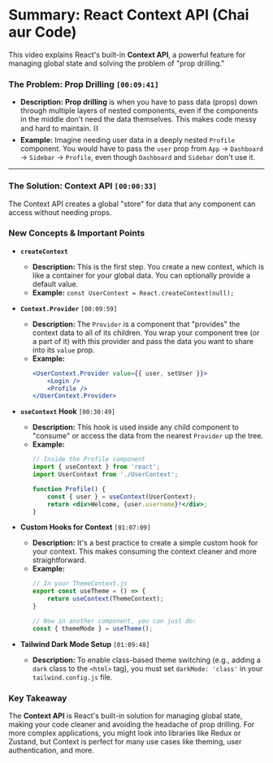 # Summary: React Context API (Chai aur Code)

This video explains React's built-in **Context API**, a powerful feature for managing global state and solving the problem of "prop drilling."

### The Problem: Prop Drilling `[00:09:41]`

* **Description:** **Prop drilling** is when you have to pass data (props) down through multiple layers of nested components, even if the components in the middle don't need the data themselves. This makes code messy and hard to maintain. ⛓️
* **Example:** Imagine needing user data in a deeply nested `Profile` component. You would have to pass the `user` prop from `App` -> `Dashboard` -> `Sidebar` -> `Profile`, even though `Dashboard` and `Sidebar` don't use it.

---

### The Solution: Context API `[00:00:33]`

The Context API creates a global "store" for data that any component can access without needing props.

### New Concepts & Important Points

* **`createContext`**
    * **Description:** This is the first step. You create a new context, which is like a container for your global data. You can optionally provide a default value.
    * **Example:** `const UserContext = React.createContext(null);`

* **`Context.Provider`** `[00:09:59]`
    * **Description:** The `Provider` is a component that "provides" the context data to all of its children. You wrap your component tree (or a part of it) with this provider and pass the data you want to share into its `value` prop.
    * **Example:**
        ```jsx
        <UserContext.Provider value={{ user, setUser }}>
            <Login />
            <Profile />
        </UserContext.Provider>
        ```

* **`useContext` Hook** `[00:30:49]`
    * **Description:** This hook is used inside any child component to "consume" or access the data from the nearest `Provider` up the tree.
    * **Example:**
        ```jsx
        // Inside the Profile component
        import { useContext } from 'react';
        import UserContext from './UserContext';

        function Profile() {
            const { user } = useContext(UserContext);
            return <div>Welcome, {user.username}!</div>;
        }
        ```

* **Custom Hooks for Context** `[01:07:09]`
    * **Description:** It's a best practice to create a simple custom hook for your context. This makes consuming the context cleaner and more straightforward.
    * **Example:**
        ```javascript
        // In your ThemeContext.js
        export const useTheme = () => {
            return useContext(ThemeContext);
        }

        // Now in another component, you can just do:
        const { themeMode } = useTheme();
        ```

* **Tailwind Dark Mode Setup** `[01:09:48]`
    * **Description:** To enable class-based theme switching (e.g., adding a `dark` class to the `<html>` tag), you must set `darkMode: 'class'` in your `tailwind.config.js` file.

### Key Takeaway

The **Context API** is React's built-in solution for managing global state, making your code cleaner and avoiding the headache of prop drilling. For more complex applications, you might look into libraries like Redux or Zustand, but Context is perfect for many use cases like theming, user authentication, and more.